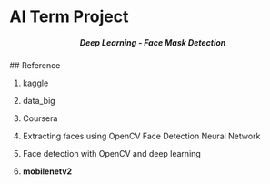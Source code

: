 # AI Term Project

<h5 align="center">
Deep Learning - Face Mask Detection
</h5>
## Reference

1. kaggle
2. data_big
3. Coursera
4. Extracting faces using OpenCV Face Detection Neural Network
5. Face detection with OpenCV and deep learning

6. **mobilenetv2**
